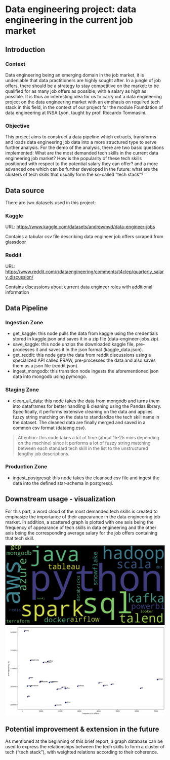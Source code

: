 # Data engineering project: data engineering in the current job market


## Introduction
### Context
Data engineering being an emerging domain in the job market, it is undeniable that data practitioners are highly sought after. In a jungle of job offers, there should be a strategy to stay competitive on the market: to be qualified for as many job offers as possible, with a salary as high as possible. It is thus an interesting idea for us to carry out a data engineering project on the data engineering market with an emphasis on required tech stack in this field, in the context of our project for the module Foundation of data engineering at INSA Lyon, taught by prof. Riccardo Tommasini.

### Objective
This project aims to construct a data pipeline which extracts, transforms and loads data engineering job data into a more structured type to serve further analysis. For the demo of the analysis, there are two basic questions implemented:
What are the most demanded tech skills in the current data engineering job market?
How is the popularity of these tech skills positioned with respect to the potential salary they can offer?
and a more advanced one which can be further developed in the future: what are the clusters of tech skills that usually form the so-called “tech stack”?


## Data source
There are two datasets used in this project:

### Kaggle
URL: https://www.kaggle.com/datasets/andrewmvd/data-engineer-jobs

Contains a tabular csv file describing data engineer job offers scraped from glassdoor

### Reddit
URL: https://www.reddit.com/r/dataengineering/comments/t4clep/quarterly_salary_discussion/

Contains discussions about current data engineer roles with additional information 


## Data Pipeline 
### Ingestion Zone
- get_kaggle: this node pulls the data from kaggle using the credentials stored in kaggle.json and saves it in a zip file (data-engineer-jobs.zip).
- save_kaggle: this node unzips the downloaded kaggle file, pre-processes it and saves it in the json format (kaggle_data.json).
- get_reddit: this node gets the data from reddit discussions using a specialized API called PRAW, pre-processes the data and also saves them as a json file (reddit.json).
- ingest_mongodb: this transition node ingests the aforementioned json data into mongodb using pymongo.
### Staging Zone
- clean_all_data: this node takes the data from mongodb and turns them into dataframes for better handling & cleaning using the Pandas library. Specifically, it performs extensive cleaning on the data and applies fuzzy string matching on the data to standardize the tech skill name in the dataset. The cleaned data are finally merged and saved in a common csv format (dataeng.csv).
> Attention: this node takes a lot of time (about 15-25 mins depending on the machine) since it performs a lot of fuzzy string matching between each standard tech skill in the list to the unstructured lengthy job descriptions. 

### Production Zone 
- ingest_postgresql: this node takes the cleansed csv file and ingest the data into the defined star-schema in postgresql. 


## Downstream usage - visualization
For this part, a word cloud  of the most demanded tech skills is created to emphasize the importance of their appearance in the data engineering job market. In addition, a scattered graph is plotted with one axis being the frequency of appearance of tech skills in data engineering and the other axis being the corresponding average salary for the job offers containing that tech skill. 

![](word_cloud.png)
![](tech_scatter.png)

## Potential improvement & extension in the future
As mentioned at the beginning of this brief report, a graph database can be used to express the relationships between the tech skills to form a cluster of tech (“tech stack”),  with weighted relations according to their coherence.

